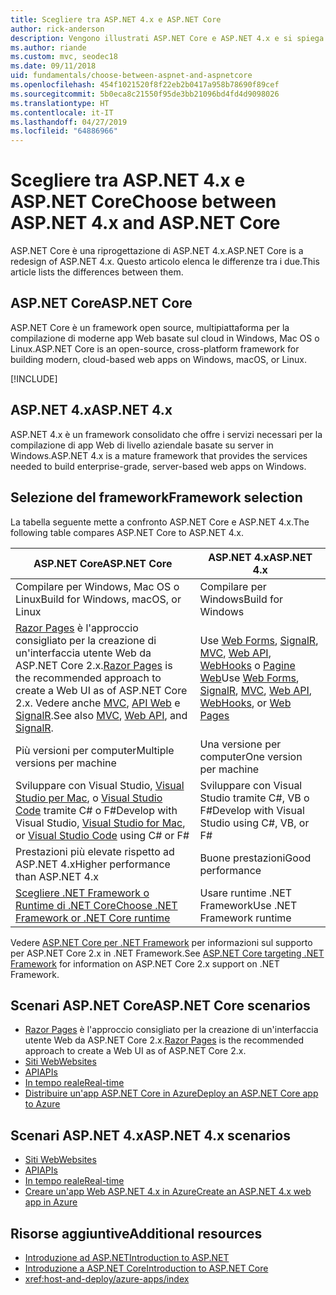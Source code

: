 ```yaml
---
title: Scegliere tra ASP.NET 4.x e ASP.NET Core
author: rick-anderson
description: Vengono illustrati ASP.NET Core e ASP.NET 4.x e si spiega come scegliere tra le due soluzioni.
ms.author: riande
ms.custom: mvc, seodec18
ms.date: 09/11/2018
uid: fundamentals/choose-between-aspnet-and-aspnetcore
ms.openlocfilehash: 454f1021520f8f22eb2b0417a958b78690f89cef
ms.sourcegitcommit: 5b0eca8c21550f95de3bb21096bd4fd4d9098026
ms.translationtype: HT
ms.contentlocale: it-IT
ms.lasthandoff: 04/27/2019
ms.locfileid: "64886966"
---
```

# <a name="choose-between-aspnet-4x-and-aspnet-core"></a><span data-ttu-id="6e375-103">Scegliere tra ASP.NET 4.x e ASP.NET Core</span><span class="sxs-lookup"><span data-stu-id="6e375-103">Choose between ASP.NET 4.x and ASP.NET Core</span></span>

<span data-ttu-id="6e375-104">ASP.NET Core è una riprogettazione di ASP.NET 4.x.</span><span class="sxs-lookup"><span data-stu-id="6e375-104">ASP.NET Core is a redesign of ASP.NET 4.x.</span></span> <span data-ttu-id="6e375-105">Questo articolo elenca le differenze tra i due.</span><span class="sxs-lookup"><span data-stu-id="6e375-105">This article lists the differences between them.</span></span>

## <a name="aspnet-core"></a><span data-ttu-id="6e375-106">ASP.NET Core</span><span class="sxs-lookup"><span data-stu-id="6e375-106">ASP.NET Core</span></span>

<span data-ttu-id="6e375-107">ASP.NET Core è un framework open source, multipiattaforma per la compilazione di moderne app Web basate sul cloud in Windows, Mac OS o Linux.</span><span class="sxs-lookup"><span data-stu-id="6e375-107">ASP.NET Core is an open-source, cross-platform framework for building modern, cloud-based web apps on Windows, macOS, or Linux.</span></span>

[!INCLUDE[](~/includes/benefits.md)]

## <a name="aspnet-4x"></a><span data-ttu-id="6e375-108">ASP.NET 4.x</span><span class="sxs-lookup"><span data-stu-id="6e375-108">ASP.NET 4.x</span></span>

<span data-ttu-id="6e375-109">ASP.NET 4.x è un framework consolidato che offre i servizi necessari per la compilazione di app Web di livello aziendale basate su server in Windows.</span><span class="sxs-lookup"><span data-stu-id="6e375-109">ASP.NET 4.x is a mature framework that provides the services needed to build enterprise-grade, server-based web apps on Windows.</span></span>

## <a name="framework-selection"></a><span data-ttu-id="6e375-110">Selezione del framework</span><span class="sxs-lookup"><span data-stu-id="6e375-110">Framework selection</span></span>

<span data-ttu-id="6e375-111">La tabella seguente mette a confronto ASP.NET Core e ASP.NET 4.x.</span><span class="sxs-lookup"><span data-stu-id="6e375-111">The following table compares ASP.NET Core to ASP.NET 4.x.</span></span>

| <span data-ttu-id="6e375-112">ASP.NET Core</span><span class="sxs-lookup"><span data-stu-id="6e375-112">ASP.NET Core</span></span> | <span data-ttu-id="6e375-113">ASP.NET 4.x</span><span class="sxs-lookup"><span data-stu-id="6e375-113">ASP.NET 4.x</span></span> |
|---|---|
|<span data-ttu-id="6e375-114">Compilare per Windows, Mac OS o Linux</span><span class="sxs-lookup"><span data-stu-id="6e375-114">Build for Windows, macOS, or Linux</span></span>|<span data-ttu-id="6e375-115">Compilare per Windows</span><span class="sxs-lookup"><span data-stu-id="6e375-115">Build for Windows</span></span>|
|<span data-ttu-id="6e375-116">[Razor Pages](xref:razor-pages/index) è l'approccio consigliato per la creazione di un'interfaccia utente Web da ASP.NET Core 2.x.</span><span class="sxs-lookup"><span data-stu-id="6e375-116">[Razor Pages](xref:razor-pages/index) is the recommended approach to create a Web UI as of ASP.NET Core 2.x.</span></span> <span data-ttu-id="6e375-117">Vedere anche [MVC](xref:mvc/overview), [API Web](xref:tutorials/first-web-api) e [SignalR](xref:signalr/introduction).</span><span class="sxs-lookup"><span data-stu-id="6e375-117">See also [MVC](xref:mvc/overview), [Web API](xref:tutorials/first-web-api), and [SignalR](xref:signalr/introduction).</span></span>|<span data-ttu-id="6e375-118">Use [Web Forms](/aspnet/web-forms), [SignalR](/aspnet/signalr), [MVC](/aspnet/mvc), [Web API](/aspnet/web-api/), [WebHooks](/aspnet/webhooks/) o [Pagine Web](/aspnet/web-pages)</span><span class="sxs-lookup"><span data-stu-id="6e375-118">Use [Web Forms](/aspnet/web-forms), [SignalR](/aspnet/signalr), [MVC](/aspnet/mvc), [Web API](/aspnet/web-api/), [WebHooks](/aspnet/webhooks/), or [Web Pages](/aspnet/web-pages)</span></span>|
|<span data-ttu-id="6e375-119">Più versioni per computer</span><span class="sxs-lookup"><span data-stu-id="6e375-119">Multiple versions per machine</span></span>|<span data-ttu-id="6e375-120">Una versione per computer</span><span class="sxs-lookup"><span data-stu-id="6e375-120">One version per machine</span></span>|
|<span data-ttu-id="6e375-121">Sviluppare con Visual Studio, [Visual Studio per Mac](https://visualstudio.microsoft.com/vs/mac/), o [Visual Studio Code](https://code.visualstudio.com/) tramite C# o F#</span><span class="sxs-lookup"><span data-stu-id="6e375-121">Develop with Visual Studio, [Visual Studio for Mac](https://visualstudio.microsoft.com/vs/mac/), or [Visual Studio Code](https://code.visualstudio.com/) using C# or F#</span></span>|<span data-ttu-id="6e375-122">Sviluppare con Visual Studio tramite C#, VB o F#</span><span class="sxs-lookup"><span data-stu-id="6e375-122">Develop with Visual Studio using C#, VB, or F#</span></span>|
|<span data-ttu-id="6e375-123">Prestazioni più elevate rispetto ad ASP.NET 4.x</span><span class="sxs-lookup"><span data-stu-id="6e375-123">Higher performance than ASP.NET 4.x</span></span>|<span data-ttu-id="6e375-124">Buone prestazioni</span><span class="sxs-lookup"><span data-stu-id="6e375-124">Good performance</span></span>|
|[<span data-ttu-id="6e375-125">Scegliere .NET Framework o Runtime di .NET Core</span><span class="sxs-lookup"><span data-stu-id="6e375-125">Choose .NET Framework or .NET Core runtime</span></span>](/dotnet/standard/choosing-core-framework-server)|<span data-ttu-id="6e375-126">Usare runtime .NET Framework</span><span class="sxs-lookup"><span data-stu-id="6e375-126">Use .NET Framework runtime</span></span>|

<span data-ttu-id="6e375-127">Vedere [ASP.NET Core per .NET Framework](xref:index#target-framework) per informazioni sul supporto per ASP.NET Core 2.x in .NET Framework.</span><span class="sxs-lookup"><span data-stu-id="6e375-127">See [ASP.NET Core targeting .NET Framework](xref:index#target-framework) for information on ASP.NET Core 2.x support on .NET Framework.</span></span>

## <a name="aspnet-core-scenarios"></a><span data-ttu-id="6e375-128">Scenari ASP.NET Core</span><span class="sxs-lookup"><span data-stu-id="6e375-128">ASP.NET Core scenarios</span></span>

* <span data-ttu-id="6e375-129">[Razor Pages](xref:razor-pages/index) è l'approccio consigliato per la creazione di un'interfaccia utente Web da ASP.NET Core 2.x.</span><span class="sxs-lookup"><span data-stu-id="6e375-129">[Razor Pages](xref:razor-pages/index) is the recommended approach to create a Web UI as of ASP.NET Core 2.x.</span></span>
* [<span data-ttu-id="6e375-130">Siti Web</span><span class="sxs-lookup"><span data-stu-id="6e375-130">Websites</span></span>](xref:tutorials/first-mvc-app/index)
* [<span data-ttu-id="6e375-131">API</span><span class="sxs-lookup"><span data-stu-id="6e375-131">APIs</span></span>](xref:tutorials/first-web-api)
* [<span data-ttu-id="6e375-132">In tempo reale</span><span class="sxs-lookup"><span data-stu-id="6e375-132">Real-time</span></span>](xref:signalr/index)
* [<span data-ttu-id="6e375-133">Distribuire un'app ASP.NET Core in Azure</span><span class="sxs-lookup"><span data-stu-id="6e375-133">Deploy an ASP.NET Core app to Azure</span></span>](/azure/app-service/app-service-web-get-started-dotnet)

## <a name="aspnet-4x-scenarios"></a><span data-ttu-id="6e375-134">Scenari ASP.NET 4.x</span><span class="sxs-lookup"><span data-stu-id="6e375-134">ASP.NET 4.x scenarios</span></span>

* [<span data-ttu-id="6e375-135">Siti Web</span><span class="sxs-lookup"><span data-stu-id="6e375-135">Websites</span></span>](/aspnet/mvc)
* [<span data-ttu-id="6e375-136">API</span><span class="sxs-lookup"><span data-stu-id="6e375-136">APIs</span></span>](/aspnet/web-api)
* [<span data-ttu-id="6e375-137">In tempo reale</span><span class="sxs-lookup"><span data-stu-id="6e375-137">Real-time</span></span>](/aspnet/signalr)
* [<span data-ttu-id="6e375-138">Creare un'app Web ASP.NET 4.x in Azure</span><span class="sxs-lookup"><span data-stu-id="6e375-138">Create an ASP.NET 4.x web app in Azure</span></span>](/azure/app-service/app-service-web-get-started-dotnet-framework)

## <a name="additional-resources"></a><span data-ttu-id="6e375-139">Risorse aggiuntive</span><span class="sxs-lookup"><span data-stu-id="6e375-139">Additional resources</span></span>

* [<span data-ttu-id="6e375-140">Introduzione ad ASP.NET</span><span class="sxs-lookup"><span data-stu-id="6e375-140">Introduction to ASP.NET</span></span>](/aspnet/overview)
* [<span data-ttu-id="6e375-141">Introduzione a ASP.NET Core</span><span class="sxs-lookup"><span data-stu-id="6e375-141">Introduction to ASP.NET Core</span></span>](xref:index)
* <xref:host-and-deploy/azure-apps/index>

